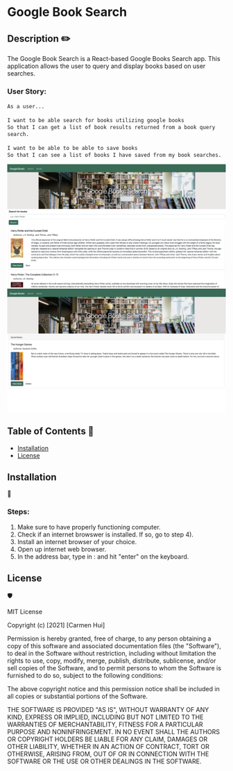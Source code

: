 # Google Book Search

## Description ✏️

The Google Book Search is a React-based Google Books Search app. This application allows the user to query and display books based on user searches.
### User Story:

````
As a user...

I want to be able search for books utilizing google books 
So that I can get a list of book results returned from a book query search.

I want to be able to be able to save books
So that I can see a list of books I have saved from my book searches.
````


![Google Book Search Screenshot](client/src/utils/assets/bookSearch.png)
![Google Book Search Screenshot](client/src/utils/assets/bookSaved.png)

## Table of Contents 📜

* [Installation](#installation)
* [License](#license)

## Installation 
💾

### Steps:

1) Make sure to have properly functioning computer.
2) Check if an internet browswer is installed. If so, go to step 4).
3) Install an internet browser of your choice. 
4) Open up internet web browser.
5) In the address bar, type in :   and hit "enter" on the keyboard.

## License 
🛡️

MIT License

Copyright (c) [2021] [Carmen Hui]

Permission is hereby granted, free of charge, to any person obtaining a copy
of this software and associated documentation files (the "Software"), to deal
in the Software without restriction, including without limitation the rights
to use, copy, modify, merge, publish, distribute, sublicense, and/or sell
copies of the Software, and to permit persons to whom the Software is
furnished to do so, subject to the following conditions:

The above copyright notice and this permission notice shall be included in all
copies or substantial portions of the Software.

THE SOFTWARE IS PROVIDED "AS IS", WITHOUT WARRANTY OF ANY KIND, EXPRESS OR
IMPLIED, INCLUDING BUT NOT LIMITED TO THE WARRANTIES OF MERCHANTABILITY,
FITNESS FOR A PARTICULAR PURPOSE AND NONINFRINGEMENT. IN NO EVENT SHALL THE
AUTHORS OR COPYRIGHT HOLDERS BE LIABLE FOR ANY CLAIM, DAMAGES OR OTHER
LIABILITY, WHETHER IN AN ACTION OF CONTRACT, TORT OR OTHERWISE, ARISING FROM,
OUT OF OR IN CONNECTION WITH THE SOFTWARE OR THE USE OR OTHER DEALINGS IN THE
SOFTWARE.





